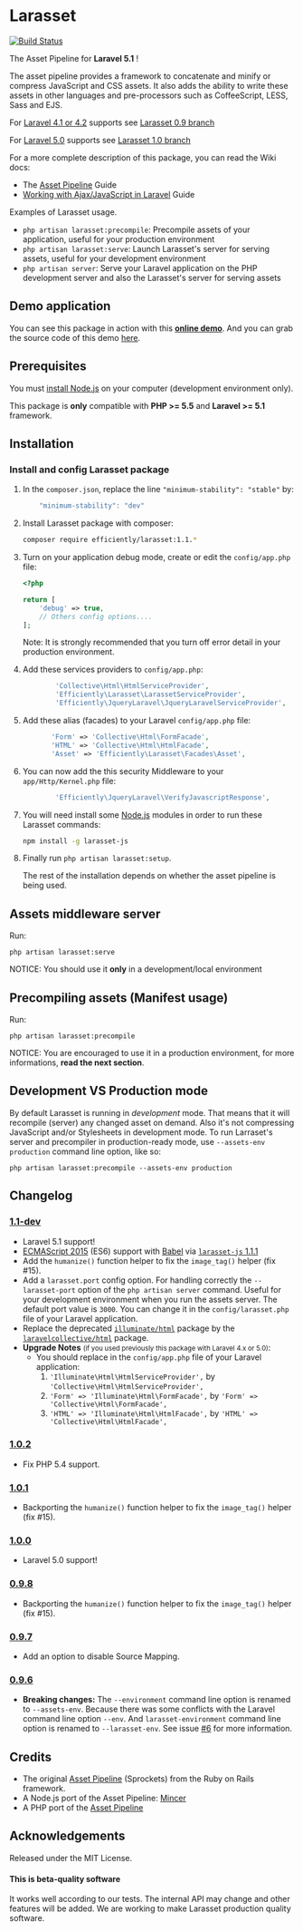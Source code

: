 Larasset
========

[![Build Status](https://travis-ci.org/efficiently/larasset.svg?branch=1.1)](https://travis-ci.org/efficiently/larasset)

The Asset Pipeline for **Laravel 5.1** !

The asset pipeline provides a framework to concatenate and minify or compress
JavaScript and CSS assets. It also adds the ability to write these assets in
other languages and pre-processors such as CoffeeScript, LESS, Sass and EJS.

For [Laravel 4.1 or 4.2](http://laravel.com/docs/4.2) supports see [Larasset 0.9 branch](https://github.com/efficiently/larasset/tree/0.9)

For [Laravel 5.0](http://laravel.com/docs/5.0) supports see [Larasset 1.0 branch](https://github.com/efficiently/larasset/tree/1.0)

For a more complete description of this package, you can read the Wiki docs:
* The [Asset Pipeline](https://github.com/efficiently/larasset/wiki/Asset-pipeline) Guide
* [Working with Ajax/JavaScript in Laravel](https://github.com/efficiently/larasset/wiki/Working-with-JavaScript-and-Larasset) Guide

Examples of Larasset usage.

- `php artisan larasset:precompile`: Precompile assets of your application, useful for your production environment
- `php artisan larasset:serve`:      Launch Larasset's server for serving assets, useful for your development environment
- `php artisan server`:              Serve your Laravel application on the PHP development server and also the Larasset's server for serving assets

Demo application
----------------

You can see this package in action with this [**online demo**](http://larasset.herokuapp.com/messages).
And you can grab the source code of this demo [here](https://github.com/efficiently/laravel_larasset_app/tree/bootstrap-l5.1).

Prerequisites
-------------

You must [install Node.js](http://nodejs.org) on your computer (development environment only).

This package is **only** compatible with **PHP >= 5.5** and **Laravel >= 5.1** framework.

Installation
------------

### Install and config Larasset package

1. In the `composer.json`, replace the line `"minimum-stability": "stable"` by:

    ```javascript
        "minimum-stability": "dev"
    ```

2. Install Larasset package with composer:

    ```sh
    composer require efficiently/larasset:1.1.*
    ```

3. Turn on your application debug mode, create or edit the `config/app.php` file:

    ```php
    <?php

    return [
        'debug' => true,
        // Others config options....
    ];
    ```

    Note: It is strongly recommended that you turn off error detail in your production environment.

4. Add these services providers to `config/app.php`:

    ```php
            'Collective\Html\HtmlServiceProvider',
            'Efficiently\Larasset\LarassetServiceProvider',
            'Efficiently\JqueryLaravel\JqueryLaravelServiceProvider',
    ```

5. Add these alias (facades) to your Laravel `config/app.php` file:

    ```php
           'Form' => 'Collective\Html\FormFacade',
           'HTML' => 'Collective\Html\HtmlFacade',
           'Asset' => 'Efficiently\Larasset\Facades\Asset',
    ```

6. You can now add the this security Middleware to your `app/Http/Kernel.php` file:

    ```php
            'Efficiently\JqueryLaravel\VerifyJavascriptResponse',
    ```

7. You will need install some [Node.js](http://nodejs.org/) modules in order to run these Larasset commands:

    ```sh
    npm install -g larasset-js
    ```

8. Finally run `php artisan larasset:setup`.

    The rest of the installation depends on whether the asset pipeline is being used.

Assets middleware server
------------------------

Run:

    php artisan larasset:serve

NOTICE: You should use it **only** in a development/local environment


Precompiling assets (Manifest usage)
------------------------------------

Run:

    php artisan larasset:precompile

NOTICE: You are encouraged to use it in a production environment,
for more informations, **read the next section**.


Development VS Production mode
------------------------------

By default Larasset is running in _development_ mode. That means that it will
recompile (server) any changed asset on demand. Also it's not compressing
JavaScript and/or Stylesheets in development mode. To run Larraset's server and
precompiler in production-ready mode, use `--assets-env production` command line
option, like so:

    php artisan larasset:precompile --assets-env production


Changelog
---------
### [1.1-dev](https://github.com/efficiently/larasset/tree/1.1)
 * Laravel 5.1 support!
 * [ECMAScript 2015](http://ecma-international.org/ecma-262/6.0) (ES6) support with [Babel](http://babeljs.io/) via [`larasset-js` 1.1.1](https://github.com/efficiently/larasset-js/tree/1.1.1)
 * Add the `humanize()` function helper to fix the `image_tag()` helper (fix #15).
 * Add a `larasset.port` config option.
  For handling correctly the `--larasset-port` option of the `php artisan server` command.
  Useful for your development environment when you run the assets server.
  The default port value is `3000`.
  You can change it in the `config/larasset.php` file of your Laravel application.
 * Replace the deprecated [`illuminate/html`](https://github.com/illuminate/html) package by the [`laravelcollective/html`](https://github.com/LaravelCollective/html) package.
 * **Upgrade Notes** <small>(if you used previously this package with Laravel 4.x or 5.0)</small>:  
   * You should replace in the `config/app.php` file of your Laravel application:
     1. `'Illuminate\Html\HtmlServiceProvider',` by `'Collective\Html\HtmlServiceProvider',`
     2. `'Form' => 'Illuminate\Html\FormFacade',` by `'Form' => 'Collective\Html\FormFacade',`
     3. `'HTML' => 'Illuminate\Html\HtmlFacade',` by `'HTML' => 'Collective\Html\HtmlFacade',`

### [1.0.2](https://github.com/efficiently/larasset/tree/1.0.2)
  * Fix PHP 5.4 support.

### [1.0.1](https://github.com/efficiently/larasset/tree/1.0.1)
  * Backporting the `humanize()` function helper to fix the `image_tag()` helper (fix #15).

### [1.0.0](https://github.com/efficiently/larasset/tree/1.0.0)
 * Laravel 5.0 support!

### [0.9.8](https://github.com/efficiently/larasset/tree/0.9.8)
 * Backporting the `humanize()` function helper to fix the `image_tag()` helper (fix #15).

### [0.9.7](https://github.com/efficiently/larasset/tree/0.9.7)
 * Add an option to disable Source Mapping.

### [0.9.6](https://github.com/efficiently/larasset/tree/0.9.6)
  * **Breaking changes:**
  The `--environment` command line option is renamed to `--assets-env`. Because there was some conflicts with the Laravel command line option `--env`. And `larasset-environment` command line option is renamed to `--larasset-env`.
  See issue [#6](https://github.com/efficiently/larasset/issues/6) for more information.

Credits
-------

* The original [Asset Pipeline](https://github.com/rails/sprockets-rails) (Sprockets) from the Ruby on Rails framework.
* A Node.js port of the Asset Pipeline: [Mincer](https://github.com/nodeca/mincer)
* A  PHP port of the [Asset Pipeline](https://github.com/CodeSleeve/asset-pipeline)


Acknowledgements
----------------

Released under the MIT License.

#### This is beta-quality software
It works well according to our tests. The internal API may change and other features will be added.
We are working to make Larasset production quality software.
